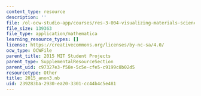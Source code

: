 ```yaml
---
content_type: resource
description: ''
file: /ol-ocw-studio-app/courses/res-3-004-visualizing-materials-science-fall-2017/239283ba2930ea203301cc44b4c5e481_2015_anon3.nb
file_size: 139363
file_type: application/mathematica
learning_resource_types: []
license: https://creativecommons.org/licenses/by-nc-sa/4.0/
ocw_type: OCWFile
parent_title: 2015 MIT Student Projects
parent_type: SupplementalResourceSection
parent_uid: c97327e3-f58e-5c5e-cfe5-c9199c8b02d5
resourcetype: Other
title: 2015_anon3.nb
uid: 239283ba-2930-ea20-3301-cc44b4c5e481
---
```

